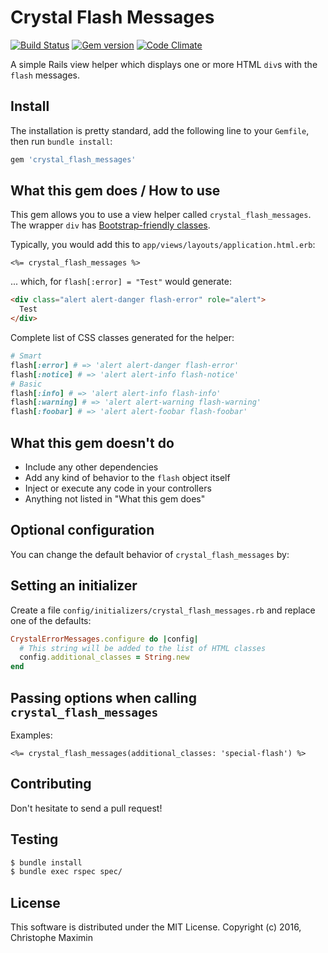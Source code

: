 # Crystal Flash Messages

[![Build Status](https://secure.travis-ci.org/christophemaximin/crystal_flash_messages.png)](https://travis-ci.org/christophemaximin/crystal_flash_messages)
[![Gem version](https://badge.fury.io/rb/crystal_flash_messages.png)](https://rubygems.org/gems/crystal_flash_messages)
[![Code Climate](https://codeclimate.com/github/christophemaximin/crystal_flash_messages/badges/gpa.svg)](https://codeclimate.com/github/christophemaximin/crystal_flash_messages)

A simple Rails view helper which displays one or more HTML `div`s with the `flash` messages.

## Install

The installation is pretty standard, add the following line to your `Gemfile`, then run `bundle install`:

```rb
gem 'crystal_flash_messages'
```

## What this gem does / How to use

This gem allows you to use a view helper called `crystal_flash_messages`.  
The wrapper `div` has [Bootstrap-friendly classes](http://getbootstrap.com/components/#alerts).  

Typically, you would add this to `app/views/layouts/application.html.erb`: 

```erb
<%= crystal_flash_messages %>
```

... which, for `flash[:error] = "Test"` would generate:

```html
<div class="alert alert-danger flash-error" role="alert">
  Test
</div>
```

Complete list of CSS classes generated for the helper:

```rb
# Smart
flash[:error] # => 'alert alert-danger flash-error'
flash[:notice] # => 'alert alert-info flash-notice'
# Basic
flash[:info] # => 'alert alert-info flash-info'
flash[:warning] # => 'alert alert-warning flash-warning'
flash[:foobar] # => 'alert alert-foobar flash-foobar'
```

## What this gem doesn't do

* Include any other dependencies
* Add any kind of behavior to the `flash` object itself
* Inject or execute any code in your controllers
* Anything not listed in "What this gem does"

## Optional configuration

You can change the default behavior of `crystal_flash_messages` by:

## Setting an initializer

Create a file `config/initializers/crystal_flash_messages.rb` and replace one of the defaults:

```rb
CrystalErrorMessages.configure do |config|
  # This string will be added to the list of HTML classes
  config.additional_classes = String.new
end
```

## Passing options when calling `crystal_flash_messages`

Examples:

```erb
<%= crystal_flash_messages(additional_classes: 'special-flash') %>
```

## Contributing

Don't hesitate to send a pull request!

## Testing

```sh
$ bundle install
$ bundle exec rspec spec/
```

## License

This software is distributed under the MIT License. Copyright (c) 2016, Christophe Maximin
